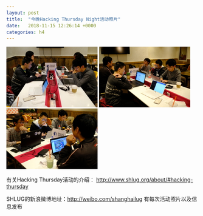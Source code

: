 ```yaml
---
layout: post
title:  "今晚Hacking Thursday Night活动照片"
date:   2018-11-15 12:26:14 +0000
categories: h4
---
```


[<img src='https://raw.githubusercontent.com/shanghailug/res2018/master/ib15.h4/ib15_2018_5300+08.240x160.jpg'>](https://raw.githubusercontent.com/shanghailug/res2018/master/ib15.h4/ib15_2018_5300+08.JPG)
[<img src='https://raw.githubusercontent.com/shanghailug/res2018/master/ib15.h4/ib15_2019_1200+08.240x160.jpg'>](https://raw.githubusercontent.com/shanghailug/res2018/master/ib15.h4/ib15_2019_1200+08.JPG)
[<img src='https://raw.githubusercontent.com/shanghailug/res2018/master/ib15.h4/ib15_2019_3200+08.240x160.jpg'>](https://raw.githubusercontent.com/shanghailug/res2018/master/ib15.h4/ib15_2019_3200+08.JPG)

有关Hacking Thursday活动的介绍：
http://www.shlug.org/about/#hacking-thursday

SHLUG的新浪微博地址：http://weibo.com/shanghailug 有每次活动照片以及信息发布


